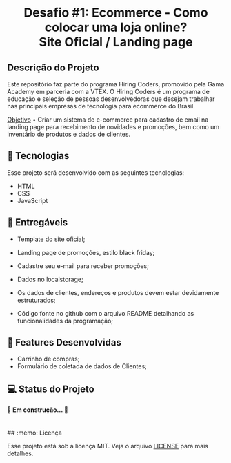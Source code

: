 <h1 align="center"> Desafio #1: Ecommerce - Como colocar uma loja online? 
<br>
	Site Oficial / Landing page </h1>

## Descrição do Projeto

Este repositório faz parte do programa Hiring Coders, promovido pela Gama Academy em parceria com a VTEX. O Hiring Coders é um programa de educação e seleção de pessoas desenvolvedoras que desejam trabalhar nas principais empresas de tecnologia para ecommerce do Brasil. 

<p align="justify">
	
<a href="#objetivo">Objetivo</a> 
  • Criar um sistema de e-commerce para cadastro de email na landing page para recebimento de novidades e promoções, bem como um inventário de produtos e dados de clientes.
</p>

## 🚀 Tecnologias

Esse projeto será desenvolvido com as seguintes tecnologias:
- HTML
- CSS
- JavaScript

## 🔖 Entregáveis

- Template do site oficial;

- Landing page de promoções, estilo black friday; 

- Cadastre seu e-mail para receber promoções;

- Dados no localstorage;

- Os dados de clientes, endereços e produtos devem estar devidamente estruturados;

- Código fonte no github com o arquivo README detalhando as funcionalidades da programação;

## 🚀 Features Desenvolvidas

- Carrinho de compras;
- Formulário de coletada de dados de Clientes;

## 💻 Status do Projeto 

<h4 align="justify"> 🚧  Em construção...  🚧	</h4>

<br>
## :memo: Licença

Esse projeto está sob a licença MIT. Veja o arquivo [LICENSE](.github/LICENSE.md) para mais detalhes.

